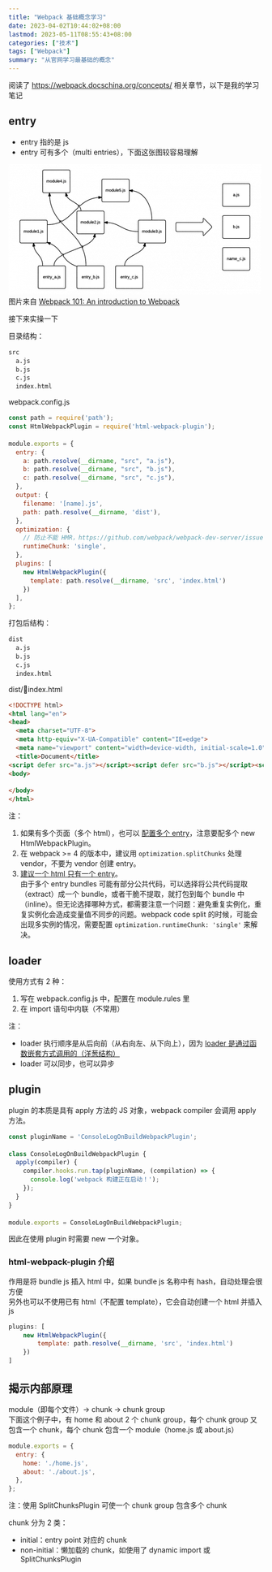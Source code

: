 ```yaml
---
title: "Webpack 基础概念学习"
date: 2023-04-02T10:44:02+08:00
lastmod: 2023-05-11T08:55:43+08:00
categories: ["技术"]
tags: ["Webpack"]
summary: "从官网学习最基础的概念"
---
```


阅读了 https://webpack.docschina.org/concepts/ 相关章节，以下是我的学习笔记

## entry

- entry 指的是 js  
- entry 可有多个（multi entries），下面这张图较容易理解

![multi entries](../../assets/image-20230402121928.png)  
图片来自 [Webpack 101: An introduction to Webpack](https://medium.com/hootsuite-engineering/webpack-101-an-introduction-to-webpack-3f59d21edeba)  

接下来实操一下

目录结构：
```txt
src
  a.js
  b.js
  c.js
  index.html
```

webpack.config.js
```js
const path = require('path');
const HtmlWebpackPlugin = require('html-webpack-plugin');

module.exports = {
  entry: {
    a: path.resolve(__dirname, "src", "a.js"),
    b: path.resolve(__dirname, "src", "b.js"),
    c: path.resolve(__dirname, "src", "c.js"),
  },
  output: {
    filename: '[name].js',
    path: path.resolve(__dirname, 'dist'),
  },
  optimization: {
    // 防止不能 HMR，https://github.com/webpack/webpack-dev-server/issues/2792。其实没太明白，明明没有公共依赖
    runtimeChunk: 'single',
  },
  plugins: [
    new HtmlWebpackPlugin({
      template: path.resolve(__dirname, 'src', 'index.html')
    })
  ],
};
```

打包后结构：
```txt
dist
  a.js
  b.js
  c.js
  index.html
```

dist/index.html
```html
<!DOCTYPE html>
<html lang="en">
<head>
  <meta charset="UTF-8">
  <meta http-equiv="X-UA-Compatible" content="IE=edge">
  <meta name="viewport" content="width=device-width, initial-scale=1.0">
  <title>Document</title>
<script defer src="a.js"></script><script defer src="b.js"></script><script defer src="c.js"></script></head>
<body>
  
</body>
</html>
```

注：
1. 如果有多个页面（多个 html），也可以 [配置多个 entry](https://onestepcode.com/webpack-configuration-multiple-entry-points/)，注意要配多个 new HtmlWebpackPlugin。
2. 在 webpack >= 4 的版本中，建议用 `optimization.splitChunks` 处理 vendor，不要为 vendor 创建 entry。
3. [建议一个 html 只有一个 entry](https://bundlers.tooling.report/code-splitting/multi-entry/#webpack)。  
   由于多个 entry bundles 可能有部分公共代码，可以选择将公共代码提取（extract）成一个 bundle，或者干脆不提取，就打包到每个 bundle 中（inline）。但无论选择哪种方式，都需要注意一个问题：避免重复实例化，重复实例化会造成变量值不同步的问题。webpack code split 的时候，可能会出现多实例的情况，需要配置 `optimization.runtimeChunk: 'single'`  来解决。

## loader

使用方式有 2 种：
1. 写在 webpack.config.js 中，配置在 module.rules 里
2. 在 import 语句中内联（不常用）  

注：
- loader 执行顺序是从后向前（从右向左、从下向上），因为 [loader 是通过函数嵌套方式调用的（洋葱结构）](https://stackoverflow.com/questions/43472333/webpack-2-loaders-declared-in-reverse)
- loader 可以同步，也可以异步

## plugin

plugin 的本质是具有 apply 方法的 JS 对象，webpack compiler 会调用 apply 方法。

```js
const pluginName = 'ConsoleLogOnBuildWebpackPlugin';

class ConsoleLogOnBuildWebpackPlugin {
  apply(compiler) {
    compiler.hooks.run.tap(pluginName, (compilation) => {
      console.log('webpack 构建正在启动！');
    });
  }
}

module.exports = ConsoleLogOnBuildWebpackPlugin;
```

因此在使用 plugin 时需要 new 一个对象。

### html-webpack-plugin 介绍

作用是将 bundle js 插入 html 中，如果 bundle js 名称中有 hash，自动处理会很方便  
另外也可以不使用已有 html（不配置 template），它会自动创建一个 html 并插入 js

```js
plugins: [
	new HtmlWebpackPlugin({
		template: path.resolve(__dirname, 'src', 'index.html')
	})
]
```

## 揭示内部原理

module（即每个文件）-> chunk -> chunk group  
下面这个例子中，有 home 和 about 2 个 chunk group，每个 chunk group 又包含一个 chunk，每个 chunk 包含一个 module（home.js 或 about.js）

```js
module.exports = {
  entry: {
    home: './home.js',
    about: './about.js',
  },
};
```

注：使用 SplitChunksPlugin 可使一个 chunk group 包含多个 chunk

chunk 分为 2 类：
- initial：entry point 对应的 chunk
- non-initial：懒加载的 chunk，如使用了 dynamic import 或 SplitChunksPlugin
